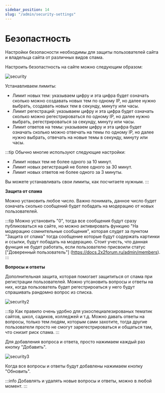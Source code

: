 ```yaml
---
sidebar_position: 14
slug: "/admin/security-settings"
---
```


# Безопастность

Настройки безопасности необходимы для защиты пользователей сайта и владельца сайта от различных видов спама.

Настроить безопастность на сайте можно следующим образом:

![security](/img/security.png)

Устанавливаем лимиты:

- Лимит новых тем: указываем цифру и эта цифра будет означать сколько можно создавать новых тем по одному IP, но далее нужно выбрать, создавать новых тем в секунду, минуту или часы.
- Лимит регестраций: указываем цифру и эта цифра будет означать сколько можно регестрироваться по одному IP, но далее нужно выбрать, регестрироваться за секунду, минуту или часы.
- Лимит ответов на темы: указываем цифру и эта цифра будет означать сколько можно отвечать на темы по одному IP, но далее нужно выбрать, отвечать на новые темы в секунду, минуту или часы.

:::tip
Обычно многие используют следующие настройки:

- Лимит новых тем не более одного за 10 минут.
- Лимит новых регистраций не более одного за 30 минут.
- Лимит новых ответов не более одного за 3 минуты.

Вы можете устанавливать свои лимиты, как посчитаете нужным.
:::

**Защита от спама**

Можно установить любое число. Важно понимать, данное число будет означать сколько сообщений будет побадать на модерацию от новых пользователей.

:::tip
Можно установить "0", тогда все сообщения будут сразу публиковаться на сайте, но можно активировать функцию "На модерацию сомнительные сообщения", которая слудет за пунктом "Защита от спама" тогда сообщение которые будут содержать картинки и ссылки, будут побадать на модерацию. Стоит учесть, что данная функция не будет работать, если пользователю присвоили статус ["Доверенный пользователь"] (https://docs.2x2forum.ru/admin/members).
:::

**Вопросы и ответы**

Дополнительная защита, которая помогает защититься от спама при регистрации пользователей. Можно утсановить вопросы и ответы на них, когда пользователь будет регестрироаться у него будут спрашивать рандомно вопрос из списка.

![security2](/img/security2.png)

:::tip
Как правило очень удобно для узкоспециалезированых тематик сайтов, школ, садиков, колледжей и т.д. Можно давать ответы на вопросы, только тем людям, которым сами захотите, тогда другие пользователи просто не смогут зарегестрироваться и общаться там, что снизит риск спама.
:::

Для добавления вопроса и ответа, просто нажимаем каждый раз кнопку "Добавить".

![security3](/img/security3.png)

Когда все вопросы и ответы будут добавлены нажимаем кнопку "Обновить".

:::info
Добавлять и удалять новые вопросы и ответы, можно в любой момент.
:::
